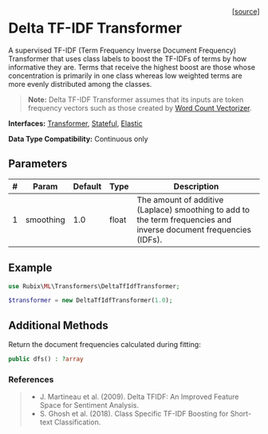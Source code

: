 <span style="float:right;"><a href="https://github.com/RubixML/Extras/blob/master/src/Transformers/DeltaTfIdfTransformer.php">[source]</a></span>

# Delta TF-IDF Transformer
A supervised TF-IDF (Term Frequency Inverse Document Frequency) Transformer that uses class labels to boost the TF-IDFs of terms by how informative they are. Terms that receive the highest boost are those whose concentration is primarily in one class whereas low weighted terms are more evenly distributed among the classes.

> **Note:** Delta TF-IDF Transformer assumes that its inputs are token frequency vectors such as those created by [Word Count Vectorizer](word-count-vectorizer.md).

**Interfaces:** [Transformer](api.md#transformer), [Stateful](api.md#stateful), [Elastic](api.md#elastic)

**Data Type Compatibility:** Continuous only

## Parameters
| # | Param | Default | Type | Description |
|---|---|---|---|---|
| 1 | smoothing | 1.0 | float | The amount of additive (Laplace) smoothing to add to the term frequencies and inverse document frequencies (IDFs). |

## Example
```php
use Rubix\ML\Transformers\DeltaTfIdfTransformer;

$transformer = new DeltaTfIdfTransformer(1.0);
```

## Additional Methods
Return the document frequencies calculated during fitting:
```php
public dfs() : ?array
```

### References
>- J. Martineau et al. (2009). Delta TFIDF: An Improved Feature Space for Sentiment Analysis.
>- S. Ghosh et al. (2018). Class Specific TF-IDF Boosting for Short-text Classification.